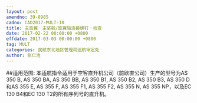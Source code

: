 ```yaml
---
layout: post
amendno: 39-8985
cadno: CAD2017-MULT-10
title: 主旋翼－主桨毂/旋翼轴连接螺钉－检查
date: 2017-02-22 00:00:00 +0800
effdate: 2017-03-03 00:00:00 +0800
tag: MULT
categories: 民航东北地区管理局适航审定处
author: 张仁浩
---
```


##适用范围:
本适航指令适用于空客直升机公司（前欧直公司）生产的型号为AS 350 B, AS 350 BA, AS 350 BB, AS 350 B1, AS 350 B2, AS 350 B3, AS 350 D和AS 355 E, AS 355 F, AS 355 F1, AS 355 F2, AS 355 N, AS 355 NP，以及EC 130 B4和EC 130 T2的所有序列号的直升机。


